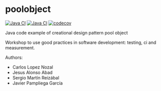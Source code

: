 poolobject
==========

[![Java CI](https://github.com/Sermare16/poolobject/actions/workflows/ci_jdk11_build.yml/badge.svg)](https://github.com/Sermare16/poolobject/actions/workflows/ci_jdk11_build.yml) 
[![Java CI](https://github.com/Sermare16/poolobject/actions/workflows/ci_jdk1.8_build_test.yml/badge.svg)](https://github.com/Sermare16/poolobject/actions/workflows/ci_jdk1.8_build_test.yml) 
[![codecov](https://codecov.io/gh/Sermare16/poolobject/graph/badge.svg?token=NvQ17D5kct)](https://codecov.io/gh/Sermare16/poolobject)

Java code example of creational design pattern pool object

Workshop to use good practices in software development: testing, ci and measurement.

Authors:

- Carlos Lopez Nozal
- Jesus Alonso Abad
- Sergio Martín Reizábal
- Javier Pampliega García
